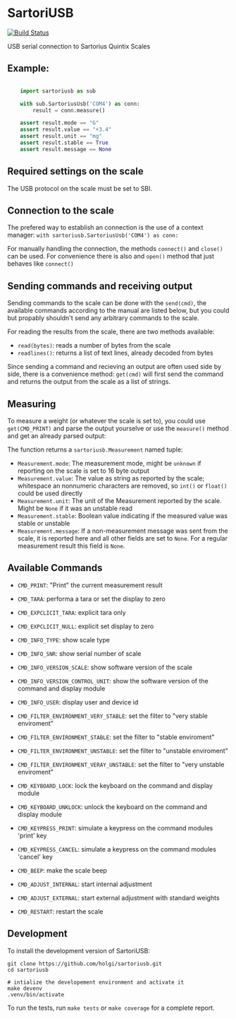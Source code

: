 # SartoriUSB

[![Build Status](https://travis-ci.com/holgi/sartoriusb.svg?branch=master)](https://travis-ci.com/holgi/sartoriusb)

USB serial connection to Sartorius Quintix Scales

## Example:

```python

    import sartoriusb as sub

    with sub.SartoriusUsb('COM4') as conn:
        result = conn.measure()

    assert result.mode == "G"
    assert result.value == "+3.4"
    assert result.unit == "mg"
    assert result.stable == True
    assert result.message == None
```

## Required settings on the scale

The USB protocol on the scale must be set to SBI.

## Connection to the scale

The prefered way to establish an connection is the use of a context manager:
`with sartoriusb.SartoriusUsb('COM4') as conn:`

For manually handling the connection, the methods `connect()` and
`close()` can be used. For convenience there is also and `open()`
method that just behaves like `connect()`


## Sending commands and receiving output

Sending commands to the scale can be done with the `send(cmd)`, the
available commands according to the manual are listed below, but you could
but propably shouldn't send any arbitrary commands to the scale.

For reading the results from the scale, there are two methods available:
- `read(bytes)`: reads a number of bytes from the scale
- `readlines()`: returns a list of text lines, already decoded from bytes

Since sending a command and recieving an output are often used side by side,
there is a convenience method: `get(cmd)` will first send the command and
returns the output from the scale as a list of strings.

## Measuring

To measure a weight (or whatever the scale is set to), you could use
`get(CMD_PRINT)` and parse the output yourselve or use the `measure()`
method and get an already parsed output:

The function returns a `sartoriusb.Measurement` named tuple:

- `Measurement.mode`:
   The measurement mode, might be `unknown` if reporting on the scale is set
   to 16 byte output
- `Measurement.value`:
    The value as string as reported by the scale; whitespace an nonnumeric
    characters are removed, so `int()` or `float()` could be used directly
- `Measurement.unit`:
    The unit of the Measurement reported by the scale. Might be `None` if it
    was an unstable read
- `Measurement.stable`:
    Boolean value indicating if the measured value was stable or unstable
- `Measurement.message`:
    If a non-measurement message was sent from the scale, it is reported here
    and all other fields are set to `None`. For a regular measurement result
    this field is `None`.

## Available Commands

- `CMD_PRINT`: "Print" the current measurement result
- `CMD_TARA`: performa a tara or set the display to zero

- `CMD_EXPCLICIT_TARA`: explicit tara only
- `CMD_EXPCLICIT_NULL`: explicit set display to zero

- `CMD_INFO_TYPE`:  show scale type
- `CMD_INFO_SNR`: show serial number of scale
- `CMD_INFO_VERSION_SCALE`: show software version of the scale
- `CMD_INFO_VERSION_CONTROL_UNIT`: show the software version of the command and display module
- `CMD_INFO_USER`: display user and device id

- `CMD_FILTER_ENVIRONMENT_VERY_STABLE`: set the filter to "very stable enviroment"
- `CMD_FILTER_ENVIRONMENT_STABLE`: set the filter to "stable enviroment"
- `CMD_FILTER_ENVIRONMENT_UNSTABLE`:  set the filter to "unstable enviroment"
- `CMD_FILTER_ENVIRONMENT_VERAY_UNSTABLE`:  set the filter to "very unstable enviroment"

- `CMD_KEYBOARD_LOCK`: lock the keyboard on the command and display module
- `CMD_KEYBOARD_UNKLOCK`: unlock the keyboard on the command and display module
- `CMD_KEYPRESS_PRINT`: simulate a keypress on the command modules 'print' key
- `CMD_KEYPRESS_CANCEL`: simulate a keypress on the command modules 'cancel' key

- `CMD_BEEP`: make the scale beep

- `CMD_ADJUST_INTERNAL`: start internal adjustment
- `CMD_ADJUST_EXTERNAL`: start external adjustment with standard weights

- `CMD_RESTART`: restart the scale



## Development

To install the development version of SartoriUSB:

    git clone https://github.com/holgi/sartoriusb.git
    cd sartoriusb

    # intialize the developement environment and activate it
    make devenv
    .venv/bin/activate

To run the tests, run `make tests` or `make coverage` for a complete report.
